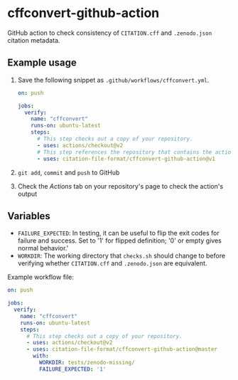 # cffconvert-github-action

GitHub action to check consistency of ``CITATION.cff`` and ``.zenodo.json`` citation metadata.


## Example usage

1. Save the following snippet as ``.github/workflows/cffconvert.yml``.

   ```yaml
   on: push
   
   jobs:
     verify:
       name: "cffconvert"
       runs-on: ubuntu-latest
       steps:
         # This step checks out a copy of your repository.
         - uses: actions/checkout@v2
         # This step references the repository that contains the action.
         - uses: citation-file-format/cffconvert-github-action@v1
   ```
   
1. ``git add``, ``commit`` and ``push`` to GitHub
1. Check the _Actions_ tab on your repository's page to check the action's output


## Variables

- ``FAILURE_EXPECTED``: In testing, it can be useful to flip the exit codes for failure and success. Set to '1' for
  flipped definition; '0' or empty gives normal behavior.'
- ``WORKDIR``: The working directory that ``checks.sh`` should change to before verifying whether ``CITATION.cff``
  and ``.zenodo.json`` are equivalent.

Example workflow file:

```yaml
on: push

jobs:
  verify:
    name: "cffconvert"
    runs-on: ubuntu-latest
    steps:
      # This step checks out a copy of your repository.
      - uses: actions/checkout@v2
      - uses: citation-file-format/cffconvert-github-action@master
        with:
          WORKDIR: tests/zenodo-missing/
          FAILURE_EXPECTED: '1'
```

